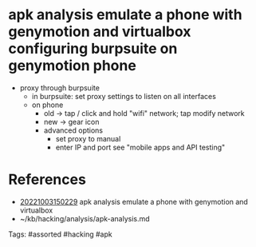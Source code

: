 # apk analysis emulate a phone with genymotion and virtualbox configuring burpsuite on genymotion phone
- proxy through burpsuite
  - in burpsuite: set proxy settings to listen on all interfaces
  - on phone
    - old -> tap / click and hold "wifi" network; tap modify network
    - new -> gear icon
    - advanced options
      - set proxy to manual
      - enter IP and port
see "mobile apps and API testing"

# References
- [20221003150229](/zet/20221003150229/README.md) apk analysis emulate a phone with genymotion and virtualbox
- ~/kb/hacking/analysis/apk-analysis.md

Tags:
    #assorted #hacking #apk
